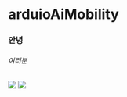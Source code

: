 # arduioAiMobility

### 안녕

###### 여러분
 ![](https://github.com/lim-jonguk/arduioAiMobility/blob/main/images%20(1).jpg)
![](https://cdn.crowdpic.net/list-thumb/thumb_l_4291713E6EC8D22461618B2107D30880.jpg)
